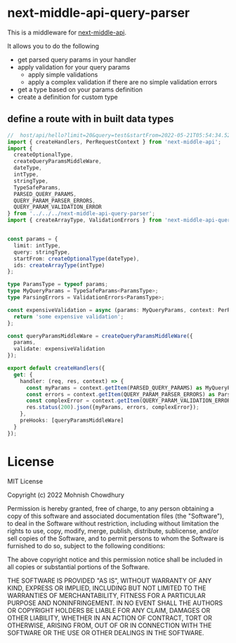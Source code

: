 # next-middle-api-query-parser

This is a middleware for [next-middle-api](https://www.npmjs.com/package/next-middle-api).

It allows you to do the following

- get parsed query params in your handler
- apply validation for your query params
  - apply simple validations 
  - apply a complex validation if there are no simple validation errors
- get a type based on your params definition
- create a definition for custom type


## define a route with in built data types

```typescript
//  host/api/hello?limit=20&query=test&startFrom=2022-05-21T05:54:34.523Z&ids=2&ids=3
import { createHandlers, PerRequestContext } from 'next-middle-api';
import {
  createOptionalType,
  createQueryParamsMiddleWare,
  dateType,
  intType,
  stringType,
  TypeSafeParams,
  PARSED_QUERY_PARAMS,
  QUERY_PARAM_PARSER_ERRORS,
  QUERY_PARAM_VALIDATION_ERROR
} from '../../../next-middle-api-query-parser';
import { createArrayType, ValidationErrors } from 'next-middle-api-query-parser';


const params = {
  limit: intType,
  query: stringType,
  startFrom: createOptionalType(dateType),
  ids: createArrayType(intType)
};

type ParamsType = typeof params;
type MyQueryParams = TypeSafeParams<ParamsType>;
type ParsingErrors = ValidationErrors<ParamsType>;

const expensiveValidation = async (params: MyQueryParams, context: PerRequestContext): Promise<string | undefined> => {
  return 'some expensive validation';
};

const queryParamsMiddleWare = createQueryParamsMiddleWare({
  params,
  validate: expensiveValidation
});

export default createHandlers({
  get: {
    handler: (req, res, context) => {
      const myParams = context.getItem(PARSED_QUERY_PARAMS) as MyQueryParams;
      const errors = context.getItem(QUERY_PARAM_PARSER_ERRORS) as ParsingErrors;
      const complexError = context.getItem(QUERY_PARAM_VALIDATION_ERROR) as string | undefined;
      res.status(200).json({myParams, errors, complexError});
    },
    preHooks: [queryParamsMiddleWare]
  }
});
```
# License

MIT License

Copyright (c) 2022 Mohnish Chowdhury

Permission is hereby granted, free of charge, to any person obtaining a copy
of this software and associated documentation files (the "Software"), to deal
in the Software without restriction, including without limitation the rights
to use, copy, modify, merge, publish, distribute, sublicense, and/or sell
copies of the Software, and to permit persons to whom the Software is
furnished to do so, subject to the following conditions:

The above copyright notice and this permission notice shall be included in all
copies or substantial portions of the Software.

THE SOFTWARE IS PROVIDED "AS IS", WITHOUT WARRANTY OF ANY KIND, EXPRESS OR
IMPLIED, INCLUDING BUT NOT LIMITED TO THE WARRANTIES OF MERCHANTABILITY,
FITNESS FOR A PARTICULAR PURPOSE AND NONINFRINGEMENT. IN NO EVENT SHALL THE
AUTHORS OR COPYRIGHT HOLDERS BE LIABLE FOR ANY CLAIM, DAMAGES OR OTHER
LIABILITY, WHETHER IN AN ACTION OF CONTRACT, TORT OR OTHERWISE, ARISING FROM,
OUT OF OR IN CONNECTION WITH THE SOFTWARE OR THE USE OR OTHER DEALINGS IN THE
SOFTWARE.
